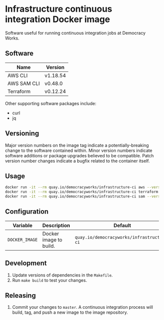 # Infrastructure continuous integration Docker image

Software useful for running continuous integration jobs at Democracy Works.

## Software

| Name | Version |
| --- | --- |
| AWS CLI | v1.18.54 |
| AWS SAM CLI | v0.48.0 |
| Terraform | v0.12.24 |

Other supporting software packages include:

- curl
- jq

## Versioning

Major version numbers on the image tag indicate a potentially-breaking change to
the software contained within. Minor version numbers indicate software additions
or package upgrades believed to be compatible. Patch version number changes
indicate a bugfix related to the container itself.

## Usage

```sh
docker run -it --rm quay.io/democracyworks/infrastructure-ci aws --version
docker run -it --rm quay.io/democracyworks/infrastructure-ci terraform version
docker run -it --rm quay.io/democracyworks/infrastructure-ci sam --version
```

## Configuration

| Variable | Description | Default |
| --- | --- | --- |
| `DOCKER_IMAGE` | Docker image to build. | `quay.io/democracyworks/infrastructure-ci` |

## Development

1. Update versions of dependencies in the `Makefile`.
2. Run `make build` to test your changes.

## Releasing

1. Commit your changes to `master`. A continuous integration process will build,
   tag, and push a new image to the image repository.
